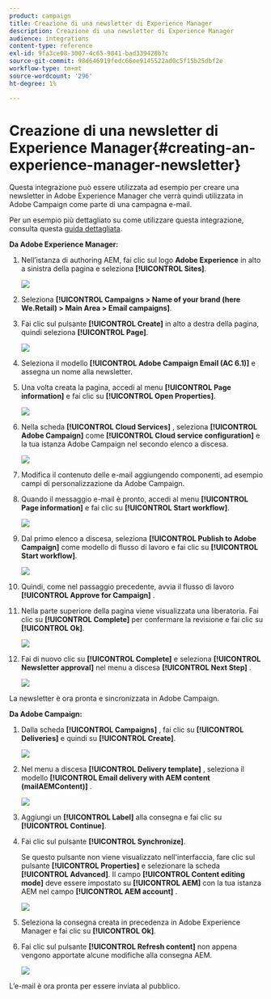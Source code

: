 ```yaml
---
product: campaign
title: Creazione di una newsletter di Experience Manager
description: Creazione di una newsletter di Experience Manager
audience: integrations
content-type: reference
exl-id: 9fa3ce08-3007-4c65-9841-bad339428b7c
source-git-commit: 98d646919fedc66ee9145522ad0c5f15b25dbf2e
workflow-type: tm+mt
source-wordcount: '296'
ht-degree: 1%

---
```


# Creazione di una newsletter di Experience Manager{#creating-an-experience-manager-newsletter}

Questa integrazione può essere utilizzata ad esempio per creare una newsletter in Adobe Experience Manager che verrà quindi utilizzata in Adobe Campaign come parte di una campagna e-mail.

Per un esempio più dettagliato su come utilizzare questa integrazione, consulta questa [guida dettagliata](https://helpx.adobe.com/campaign/kb/acc-aem.html).

**Da Adobe Experience Manager:**

1. Nell’istanza di authoring AEM, fai clic sul logo **Adobe Experience** in alto a sinistra della pagina e seleziona **[!UICONTROL Sites]**.

   ![](assets/aem_uc_1.png)

1. Seleziona **[!UICONTROL Campaigns > Name of your brand (here We.Retail) > Main Area > Email campaigns]**.
1. Fai clic sul pulsante **[!UICONTROL Create]** in alto a destra della pagina, quindi seleziona **[!UICONTROL Page]**.

   ![](assets/aem_uc_2.png)

1. Seleziona il modello **[!UICONTROL Adobe Campaign Email (AC 6.1)]** e assegna un nome alla newsletter.
1. Una volta creata la pagina, accedi al menu **[!UICONTROL Page information]** e fai clic su **[!UICONTROL Open Properties]**.

   ![](assets/aem_uc_3.png)

1. Nella scheda **[!UICONTROL Cloud Services]** , seleziona **[!UICONTROL Adobe Campaign]** come **[!UICONTROL Cloud service configuration]** e la tua istanza Adobe Campaign nel secondo elenco a discesa.

   ![](assets/aem_uc_4.png)

1. Modifica il contenuto delle e-mail aggiungendo componenti, ad esempio campi di personalizzazione da Adobe Campaign.
1. Quando il messaggio e-mail è pronto, accedi al menu **[!UICONTROL Page information]** e fai clic su **[!UICONTROL Start workflow]**.

   ![](assets/aem_uc_5.png)

1. Dal primo elenco a discesa, seleziona **[!UICONTROL Publish to Adobe Campaign]** come modello di flusso di lavoro e fai clic su **[!UICONTROL Start workflow]**.

   ![](assets/aem_uc_6.png)

1. Quindi, come nel passaggio precedente, avvia il flusso di lavoro **[!UICONTROL Approve for Campaign]** .
1. Nella parte superiore della pagina viene visualizzata una liberatoria. Fai clic su **[!UICONTROL Complete]** per confermare la revisione e fai clic su **[!UICONTROL Ok]**.

   ![](assets/aem_uc_7.png)

1. Fai di nuovo clic su **[!UICONTROL Complete]** e seleziona **[!UICONTROL Newsletter approval]** nel menu a discesa **[!UICONTROL Next Step]** .

   ![](assets/aem_uc_8.png)

La newsletter è ora pronta e sincronizzata in Adobe Campaign.

**Da Adobe Campaign:**

1. Dalla scheda **[!UICONTROL Campaigns]** , fai clic su **[!UICONTROL Deliveries]** e quindi su **[!UICONTROL Create]**.

   ![](assets/aem_uc_9.png)

1. Nel menu a discesa **[!UICONTROL Delivery template]** , seleziona il modello **[!UICONTROL Email delivery with AEM content (mailAEMContent)]** .

   ![](assets/aem_uc_10.png)

1. Aggiungi un **[!UICONTROL Label]** alla consegna e fai clic su **[!UICONTROL Continue]**.
1. Fai clic sul pulsante **[!UICONTROL Synchronize]**.

   Se questo pulsante non viene visualizzato nell&#39;interfaccia, fare clic sul pulsante **[!UICONTROL Properties]** e selezionare la scheda **[!UICONTROL Advanced]**. Il campo **[!UICONTROL Content editing mode]** deve essere impostato su **[!UICONTROL AEM]** con la tua istanza AEM nel campo **[!UICONTROL AEM account]** .

   ![](assets/aem_uc_11.png)

1. Seleziona la consegna creata in precedenza in Adobe Experience Manager e fai clic su **[!UICONTROL Ok]**.
1. Fai clic sul pulsante **[!UICONTROL Refresh content]** non appena vengono apportate alcune modifiche alla consegna AEM.

   ![](assets/aem_uc_12.png)

L’e-mail è ora pronta per essere inviata al pubblico.
